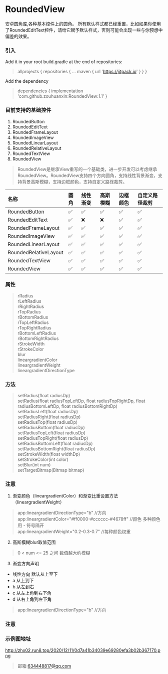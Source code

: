 # RoundedView
安卓圆角库,各种基本控件上的圆角。
所有默认样式都已经重置，比如如果你使用了RoundedEditText控件，请给它赋予默认样式，否则可能会出现一些与你预想中偏差的效果。

### 引入
Add it in your root build.gradle at the end of repositories:
> allprojects {
		repositories {
			...
			maven { url 'https://jitpack.io' }
		}
	}
 
Add the dependency
> dependencies {
	        implementation 'com.github.zouhuanxin:RoundedView:1.1'
	}

### 目前支持的基础控件
 1. RoundedButton
 2. RoundedEditText
 3. RoundedFrameLayout
 4. RoundedImageView
 5. RoundedLinearLayout
 6. RoundedRelativeLayout
 7. RoundedTextView
 8. RoundedView
 
 > RoundedView是继承View重写的一个基础类，进一步开发可以考虑继承RoundedView。RoundedView支持四个方向圆角，支持线性背景渐变，支持背景高斯模糊，支持边框颜色，支持自定义路径裁剪。
 
 
| 名称 | 圆角 | 线性渐变 | 高斯模糊 | 边框颜色 | 自定义路径裁剪 |
| :-----| :-----| :-----| :-----| :-----| :-----| 
| RoundedButton | ✅ | ✅ | ✅ | ✅ | ✅ |
|RoundedEditText| ✅ | ❌ | ❌ | ✅ | ✅ |
|RoundedFrameLayout| ✅ | ✅ | ✅ | ✅ | ✅ |
|RoundedImageView| ✅ | ✅ | ✅ | ✅ | ✅ |
|RoundedLinearLayout| ✅ | ✅ | ✅ | ✅ | ✅ |
|RoundedRelativeLayout| ✅ | ✅ | ✅ | ✅ | ✅ |
|RoundedTextView| ✅ | ✅ | ✅ | ✅ | ✅ |
|RoundedView| ✅ | ✅ | ✅ | ✅ | ✅ |

### 属性
> rRadius <br />
> rLeftRadius <br />
> rRightRadius <br />
> rTopRadius <br />
> rBottomRadius <br />
> rTopLeftRadius <br />
> rTopRightRadius <br />
> rBottomLeftRadius <br />
> rBottomRightRadius <br />
> rStrokeWidth <br />
> rStrokeColor <br />
> blur <br />
> lineargradientColor <br />
> lineargradientWeight <br />
> lineargradientDirectionType

### 方法
> setRadius(float radiusDp) <br />
> setRadius(float radiusTopLeftDp, float radiusTopRightDp, float radiusBottomLeftDp, float radiusBottomRightDp) <br />
> setRadiusLeft(float radiusDp) <br />
> setRadiusRight(float radiusDp) <br />
> setRadiusTop(float radiusDp) <br />
> setRadiusBottom(float radiusDp) <br />
> setRadiusTopLeft(float radiusDp) <br />
> setRadiusTopRight(float radiusDp) <br />
> setRadiusBottomLeft(float radiusDp) <br />
> setRadiusBottomRight(float radiusDp) <br />
> setStrokeWidth(float widthDp) <br />
> setStrokeColor(int color) <br />
> setBlur(int num) <br />
> setTargetBitmap(Bitmap bitmap)

### 注意
1. 渐变颜色（lineargradientColor）和渐变比重设置方法（lineargradientWeight）
>  app:lineargradientDirectionType="b" //方向 <br />
>  app:lineargradientColor="#ff0000-#cccccc-#4678ff" //颜色 多种颜色用 - 符号隔开 <br />
>  app:lineargradientWeight="0.2-0.3-0.7" //每种颜色权重
2. 高斯模糊blur取值范围
> 0 < num <= 25 之间 数值越大约模糊
3. 渐变方向声明
 * 线性方向 默认从上至下
 * a 从上到下
 * b 从左到右
 * c 从左上角到右下角
 * d 从右上角到左下角
>  app:lineargradientDirectionType="b" //方向 <br />

### 注意
### 示例图地址
http://zhx02.run8.top/2020/12/11/0d7a41b34039e69280efa3b02b367170.png

> 邮箱:634448817@qq.com
